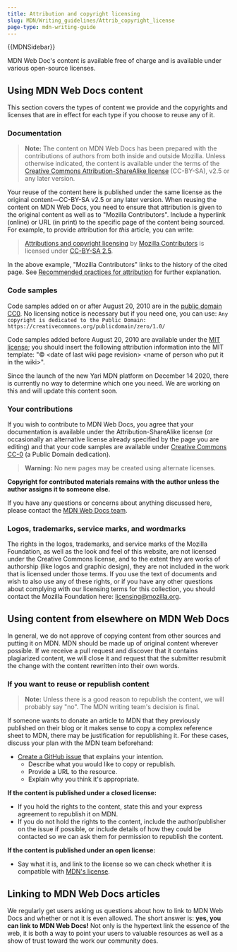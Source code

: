 ```yaml
---
title: Attribution and copyright licensing
slug: MDN/Writing_guidelines/Attrib_copyright_license
page-type: mdn-writing-guide
---
```


{{MDNSidebar}}

MDN Web Doc's content is available free of charge and is available under various open-source licenses.

## Using MDN Web Docs content

This section covers the types of content we provide and the copyrights and licenses that are in effect for each type if you choose to reuse any of it.

### Documentation

> **Note:** The content on MDN Web Docs has been prepared with the contributions of authors from both inside and outside Mozilla. Unless otherwise indicated, the content is available under the terms of the [Creative Commons Attribution-ShareAlike license](https://creativecommons.org/licenses/by-sa/2.5/) (CC-BY-SA), v2.5 or any later version.

Your reuse of the content here is published under the same license as the original content—CC-BY-SA v2.5 or any later version. When reusing the content on MDN Web Docs, you need to ensure that attribution is given to the original content as well as to "Mozilla Contributors". Include a hyperlink (online) or URL (in print) to the specific page of the content being sourced. For example, to provide attribution for _this_ article, you can write:

> [Attributions and copyright licensing](/en-US/docs/MDN/Writing_guidelines/Attrib_copyright_license) by [Mozilla Contributors](/en-US/docs/MDN/Community/Roles_teams#contributor) is licensed under [CC-BY-SA 2.5](https://creativecommons.org/licenses/by-sa/2.5/). <!--need to revisit the contributors.txt link-->

In the above example, "Mozilla Contributors" links to the history of the cited page. See [Recommended practices for attribution](https://wiki.creativecommons.org/wiki/Recommended_practices_for_attribution) for further explanation.

### Code samples

Code samples added on or after August 20, 2010 are in the [public domain CC0](https://creativecommons.org/publicdomain/zero/1.0/). No licensing notice is necessary but if you need one, you can use: `Any copyright is dedicated to the Public Domain: https://creativecommons.org/publicdomain/zero/1.0/`

Code samples added before August 20, 2010 are available under the [MIT license](https://opensource.org/license/mit/); you should insert the following attribution information into the MIT template: "© \<date of last wiki page revision> \<name of person who put it in the wiki>".

Since the launch of the new Yari MDN platform on December 14 2020, there is currently no way to determine which one you need. We are working on this and will update this content soon. <!--do we still need this here?-->

### Your contributions

If you wish to contribute to MDN Web Docs, you agree that your documentation is available under the Attribution-ShareAlike license (or occasionally an alternative license already specified by the page you are editing) and that your code samples are available under [Creative Commons CC-0](https://creativecommons.org/publicdomain/zero/1.0/) (a Public Domain dedication).

> **Warning:** No new pages may be created using alternate licenses.

**Copyright for contributed materials remains with the author unless the author assigns it to someone else.**

If you have any questions or concerns about anything discussed here, please contact the [MDN Web Docs team](/en-US/docs/MDN/Community/Communication_channels).

### Logos, trademarks, service marks, and wordmarks

The rights in the logos, trademarks, and service marks of the Mozilla Foundation, as well as the look and feel of this website, are not licensed under the Creative Commons license, and to the extent they are works of authorship (like logos and graphic design), they are not included in the work that is licensed under those terms. If you use the text of documents and wish to also use any of these rights, or if you have any other questions about complying with our licensing terms for this collection, you should contact the Mozilla Foundation here: [licensing@mozilla.org](mailto:licensing@mozilla.org).

## Using content from elsewhere on MDN Web Docs

In general, we do not approve of copying content from other sources and putting it on MDN.
MDN should be made up of original content wherever possible.
If we receive a pull request and discover that it contains plagiarized content, we will close it and request that the submitter resubmit the change with the content rewritten into their own words.

### If you want to reuse or republish content

> **Note:** Unless there is a good reason to republish the content, we will probably say "no".
> The MDN writing team's decision is final.

If someone wants to donate an article to MDN that they previously published on their blog or it makes sense to copy a complex reference sheet to MDN, there may be justification for republishing it. For these cases, discuss your plan with the MDN team beforehand:

- [Create a GitHub issue](https://github.com/mdn/mdn/issues/new/choose) that explains your intention.
  - Describe what you would like to copy or republish.
  - Provide a URL to the resource.
  - Explain why you think it's appropriate.

**If the content is published under a closed license:**

- If you hold the rights to the content, state this and your express agreement to republish it on MDN.
- If you do not hold the rights to the content, include the author/publisher on the issue if possible, or include details of how they could be contacted so we can ask them for permission to republish the content.

**If the content is published under an open license:**

- Say what it is, and link to the license so we can check whether it is compatible with [MDN's license](https://github.com/mdn/content/blob/main/LICENSE.md).

## Linking to MDN Web Docs articles

We regularly get users asking us questions about how to link to MDN Web Docs and whether or not it is even allowed. The short answer is: **yes, you can link to MDN Web Docs!** Not only is the hypertext link the essence of the web, it is both a way to point your users to valuable resources as well as a show of trust toward the work our community does.
